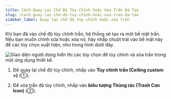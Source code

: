 ```yaml
---
title: Cách Quay Lại Chế Độ Tùy Chỉnh hoặc Xóa Trần Đã Tạo
slug: /cach-quay-lai-che-do-tuy-chinh-hoac-xoa-tran-da-tao
sidebar_label: Quay lại chế độ tùy chỉnh hoặc xóa trần
---
```


Khi bạn đã vào chế độ tùy chỉnh trần, hệ thống sẽ tạo ra một bề mặt trần. Nếu bạn muốn chỉnh sửa hoặc xóa nó, hãy nhấp chuột trái vào bề mặt này để các tùy chọn xuất hiện, như trong hình dưới đây.

![Giao diện người dùng hiển thị các tùy chọn để tùy chỉnh và xóa trần trong một ứng dụng thiết kế.](https://storage.googleapis.com/jegavn_kb/images/9f547add-e376-45f8-bf78-dc5f689835bd.png)

1. Để quay lại chế độ tùy chỉnh, nhấp vào **Tùy chỉnh trần (Ceiling custom >)** (①).

2. Để xóa trần đã tùy chỉnh, nhấp vào **biểu tượng Thùng rác (Trash Can Icon)** (②).